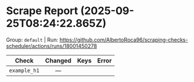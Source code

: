 # Scrape Report (2025-09-25T08:24:22.865Z)

Group: `default`  |  Run: https://github.com/AlbertoRoca96/scraping-checks-scheduler/actions/runs/18001450278

| Check | Changed | Keys | Error |
|---|:---:|:--|:--|
| `example_h1` | — |  |  |
